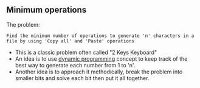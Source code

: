 ## Minimum operations

The problem:

```
Find the minimum number of operations to generate 'n' characters in a file by using 'Copy all' and 'Paste' operations
```

- This is a classic problem often called "2 Keys Keyboard"
- An idea is to use [dynamic programming](https://www.geeksforgeeks.org/dynamic-programming/) concept to keep track of the best way to generate each number from 1 to 'n'.
- Another idea is to approach it methodically, break the problem into smaller bits and solve each bit then put it all together.
